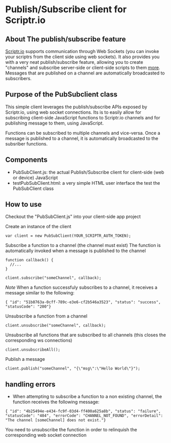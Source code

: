 # Publish/Subscribe client for Scriptr.io

## About The publish/subscribe feature
[Scriptr.io](http://www.scriptr.io) supports communication through Web Sockets (you can invoke your scriptrs from the client 
side using web sockets). It also provides you with a very neat publish/subscribe feature, allowing you to create "channels" 
and subscribe server-side or client-side scripts to them [more](http://www.scriptr.io/documentation). Messages that are 
published on a channel are automatically broadcasted to subscribers.

## Purpose of the PubSubclient class
This simple client leverages the publish/subscribe APIs exposed by Scriptr.io, using web socket connections.
Its is to easily allow for subscribing client-side JavaScript functions to Scriptr.io channels and for publishing
message to them, using JavaScript.

Functions can be subscribed to multiple channels and vice-versa. Once a message is published to a channel, 
it is automatically broadcasted to the subsriber functions.

## Components

- PubSubClient.js: the actual Publish/Subscribe client for client-side (web or device) JavaScript
- testPubSubClient.html: a very simple HTML user interface the test the PubSubClient class

## How to use
Checkout the "PubSubClient.js" into your client-side app project

Create an instance of the client
```
var client = new PubSubClient(YOUR_SCRIPTR_AUTH_TOKEN);
```
Subscribe a function to a channel (the channel must exist)
The function is automatically invoked when a message is published to the channel
```
function callback() {
  //...
}

client.subscribe("someChannel", callback);
```
*Note* When a function successfuly subscribes to a channel, it receives a message similar to the following:
```
{ "id": "51b8763a-0cff-789c-e3e6-cf2b546a3523", "status": "success", "statusCode": "200"}
```
Unsubscribe a function from a channel
```
client.unsubscribe("someChannel", callback);
```
Unsubscribe all functions that are subscribed to all channels (this closes the corresponding ws connections)
```
client.unsubscribeAll();
```
Publish a message 
```
client.publish("someChannel", "{\"msg\":\"Hello World\"}");
```

## handling errors 
- When attempting to subscribe a function to a non existing channel, the function receives the following message:
```
{ "id": "4b25494e-e434-fc9f-03d4-ff400a625a8b", "status": "failure", "statusCode": "404", "errorCode": "CHANNEL_NOT_FOUND", "errorDetail": "The channel [someChannel] does not exist."}
```
You need to unsubscribe the function in order to relinquish the corresponding web socket connection


